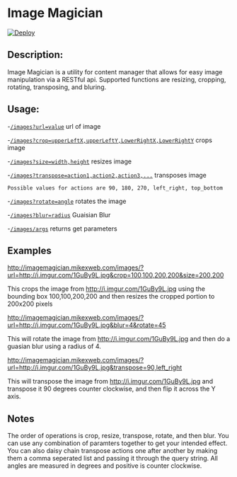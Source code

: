 Image Magician
==============
[![Deploy](https://www.herokucdn.com/deploy/button.png)](https://heroku.com/deploy?template=https://github.com/mikexocon/image-magician/tree/master)

## Description:


Image Magician is a utility for content manager that allows for easy image manipulation via a RESTful api.  Supported functions are resizing, cropping, rotating, transposing, and bluring.

## Usage:


-[`/images?url=value`](http://imagemagician.mikexweb.com/images/?url=http://i.imgur.com/1GuBy9L.jpg) url of image

-[`/images?crop=upperLeftX,upperLeftY,LowerRightX,LowerRightY`](http://imagemagician.mikexweb.com/images/?url=http://i.imgur.com/1GuBy9L.jpg&crop=100,100,200,200) crops image

-[`/images?size=width,height`](http://imagemagician.mikexweb.com/images/?url=http://i.imgur.com/1GuBy9L.jpg&size=400,400) resizes image

-[`/images?transpose=action1,action2,action3,...`](http://imagemagician.mikexweb.com/images/?url=http://i.imgur.com/1GuBy9L.jpg&transpose=90,left_right) transposes image

```Possible values for actions are 90, 180, 270, left_right, top_bottom```

-[`/images?rotate=angle`](http://imagemagician.mikexweb.com/images/?url=http://i.imgur.com/1GuBy9L.jpg&rotate=45) rotates the image

-[`/images?blur=radius`](http://imagemagician.mikexweb.com/images/?url=http://i.imgur.com/1GuBy9L.jpg&blur=4) Guaisian Blur

-[`/images/args`](http://imagemagician.mikexweb.com/images/args/?url=http://i.imgur.com/1GuBy9L.jpg) returns get parameters

## Examples

http://imagemagician.mikexweb.com/images/?url=http://i.imgur.com/1GuBy9L.jpg&crop=100,100,200,200&size=200,200

This crops the image from http://i.imgur.com/1GuBy9L.jpg using the bounding box 100,100,200,200 and then resizes the cropped portion to 200x200 pixels

http://imagemagician.mikexweb.com/images/?url=http://i.imgur.com/1GuBy9L.jpg&blur=4&rotate=45

This will rotate the image from http://i.imgur.com/1GuBy9L.jpg and then do a guasian blur using a radius of 4.

http://imagemagician.mikexweb.com/images/?url=http://i.imgur.com/1GuBy9L.jpg&transpose=90,left_right

This will transpose the image from http://i.imgur.com/1GuBy9L.jpg and transpose it 90 degrees counter clockwise, and then flip it across the Y axis.

## Notes
The order of operations is crop, resize, transpose, rotate, and then blur.  You can use any combination of paramters together to get your intended effect.  You can also daisy chain transpose actions one after another by making them a comma seperated list and passing it through the query string.  All angles are measured in degrees and positive is counter clockwise.
